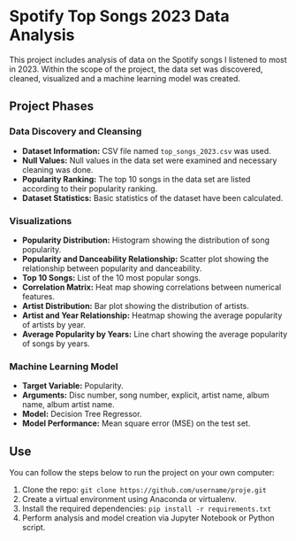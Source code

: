 # Spotify Top Songs 2023 Data Analysis

This project includes analysis of data on the Spotify songs I listened to most in 2023. Within the scope of the project, the data set was discovered, cleaned, visualized and a machine learning model was created.

## Project Phases

### Data Discovery and Cleansing
- **Dataset Information:** CSV file named `top_songs_2023.csv` was used.
- **Null Values:** Null values in the data set were examined and necessary cleaning was done.
- **Popularity Ranking:** The top 10 songs in the data set are listed according to their popularity ranking.
- **Dataset Statistics:** Basic statistics of the dataset have been calculated.

### Visualizations
- **Popularity Distribution:** Histogram showing the distribution of song popularity.
- **Popularity and Danceability Relationship:** Scatter plot showing the relationship between popularity and danceability.
- **Top 10 Songs:** List of the 10 most popular songs.
- **Correlation Matrix:** Heat map showing correlations between numerical features.
- **Artist Distribution:** Bar plot showing the distribution of artists.
- **Artist and Year Relationship:** Heatmap showing the average popularity of artists by year.
- **Average Popularity by Years:** Line chart showing the average popularity of songs by years.

### Machine Learning Model
- **Target Variable:** Popularity.
- **Arguments:** Disc number, song number, explicit, artist name, album name, album artist name.
- **Model:** Decision Tree Regressor.
- **Model Performance:** Mean square error (MSE) on the test set.

## Use

You can follow the steps below to run the project on your own computer:

1. Clone the repo: `git clone https://github.com/username/proje.git`
2. Create a virtual environment using Anaconda or virtualenv.
3. Install the required dependencies: `pip install -r requirements.txt`
4. Perform analysis and model creation via Jupyter Notebook or Python script.
